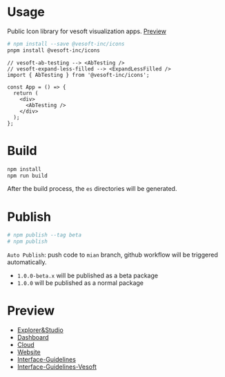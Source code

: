 # Usage
Public Icon library for vesoft visualization apps. [Preview](https://nb-cloud.github.io/nebula-graph-icon/src/NebulaGraph-Interface-Guidelines-Vesoft/demo.html)

```bash
# npm install --save @vesoft-inc/icons
pnpm install @vesoft-inc/icons
```

```tsx
// vesoft-ab-testing --> <AbTesting />
// vesoft-expand-less-filled --> <ExpandLessFilled />
import { AbTesting } from '@vesoft-inc/icons';

const App = () => {
  return (
    <div>
      <AbTesting />
    </div>
  );
};
```

# Build
```bash
npm install
npm run build
```

After the build process, the `es` directories will be generated.

# Publish
```bash
# npm publish --tag beta
# npm publish
```
`Auto Publish`: push code to `mian` branch, github workflow will be triggered automatically.
- `1.0.0-beta.x` will be published as a beta package
- `1.0.0` will be published as a normal package

# Preview
- [Explorer&Studio](https://nb-cloud.github.io/nebula-graph-icon/src/NebulaGraph-Explorer/demo.html)
- [Dashboard](https://nb-cloud.github.io/nebula-graph-icon/src/NebulaGraph-Dashboard/demo.html)
- [Cloud](https://nb-cloud.github.io/nebula-graph-icon/src/NebulaGraph-Cloud/demo.html)
- [Website](https://nb-cloud.github.io/nebula-graph-icon/src/NebulaGraph-Website/demo.html)
- [Interface-Guidelines](https://nb-cloud.github.io/nebula-graph-icon/src/NebulaGraph-Interface-Guidelines/demo.html)
- [Interface-Guidelines-Vesoft](https://nb-cloud.github.io/nebula-graph-icon/src/NebulaGraph-Interface-Guidelines-Vesoft/demo.html)
